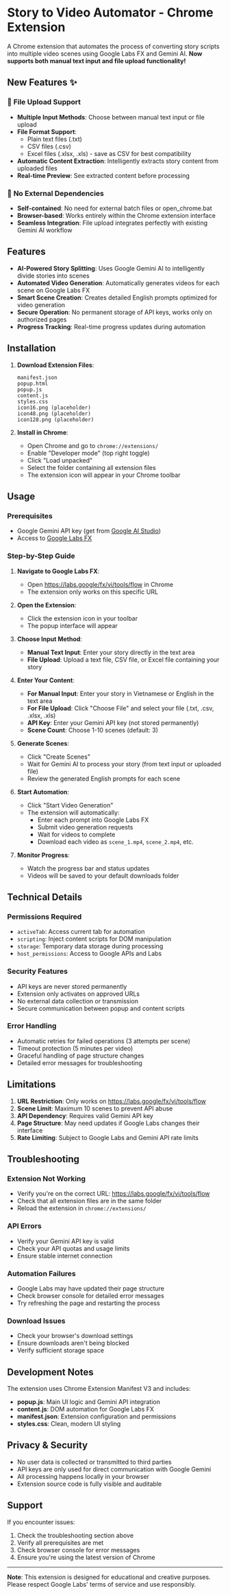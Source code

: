 # Story to Video Automator - Chrome Extension

A Chrome extension that automates the process of converting story scripts into multiple video scenes using Google Labs FX and Gemini AI. **Now supports both manual text input and file upload functionality!**

## New Features ✨

### 📁 **File Upload Support**
- **Multiple Input Methods**: Choose between manual text input or file upload
- **File Format Support**: 
  - Plain text files (.txt)
  - CSV files (.csv) 
  - Excel files (.xlsx, .xls) - save as CSV for best compatibility
- **Automatic Content Extraction**: Intelligently extracts story content from uploaded files
- **Real-time Preview**: See extracted content before processing

### 🚀 **No External Dependencies**
- **Self-contained**: No need for external batch files or open_chrome.bat
- **Browser-based**: Works entirely within the Chrome extension interface
- **Seamless Integration**: File upload integrates perfectly with existing Gemini AI workflow

## Features

- **AI-Powered Story Splitting**: Uses Google Gemini AI to intelligently divide stories into scenes
- **Automated Video Generation**: Automatically generates videos for each scene on Google Labs FX
- **Smart Scene Creation**: Creates detailed English prompts optimized for video generation
- **Secure Operation**: No permanent storage of API keys, works only on authorized pages
- **Progress Tracking**: Real-time progress updates during automation

## Installation

1. **Download Extension Files**:
   ```
   manifest.json
   popup.html
   popup.js
   content.js
   styles.css
   icon16.png (placeholder)
   icon48.png (placeholder) 
   icon128.png (placeholder)
   ```

2. **Install in Chrome**:
   - Open Chrome and go to `chrome://extensions/`
   - Enable "Developer mode" (top right toggle)
   - Click "Load unpacked"
   - Select the folder containing all extension files
   - The extension icon will appear in your Chrome toolbar

## Usage

### Prerequisites
- Google Gemini API key (get from [Google AI Studio](https://makersuite.google.com/app/apikey))
- Access to [Google Labs FX](https://labs.google/fx/vi/tools/flow)

### Step-by-Step Guide

1. **Navigate to Google Labs FX**:
   - Open https://labs.google/fx/vi/tools/flow in Chrome
   - The extension only works on this specific URL

2. **Open the Extension**:
   - Click the extension icon in your toolbar
   - The popup interface will appear

3. **Choose Input Method**:
   - **Manual Text Input**: Enter your story directly in the text area
   - **File Upload**: Upload a text file, CSV file, or Excel file containing your story
   
4. **Enter Your Content**:
   - **For Manual Input**: Enter your story in Vietnamese or English in the text area
   - **For File Upload**: Click "Choose File" and select your file (.txt, .csv, .xlsx, .xls)
   - **API Key**: Enter your Gemini API key (not stored permanently)
   - **Scene Count**: Choose 1-10 scenes (default: 3)

5. **Generate Scenes**:
   - Click "Create Scenes"
   - Wait for Gemini AI to process your story (from text input or uploaded file)
   - Review the generated English prompts for each scene

6. **Start Automation**:
   - Click "Start Video Generation" 
   - The extension will automatically:
     - Enter each prompt into Google Labs FX
     - Submit video generation requests
     - Wait for videos to complete
     - Download each video as `scene_1.mp4`, `scene_2.mp4`, etc.

7. **Monitor Progress**:
   - Watch the progress bar and status updates
   - Videos will be saved to your default downloads folder

## Technical Details

### Permissions Required
- `activeTab`: Access current tab for automation
- `scripting`: Inject content scripts for DOM manipulation
- `storage`: Temporary data storage during processing
- `host_permissions`: Access to Google APIs and Labs

### Security Features
- API keys are never stored permanently
- Extension only activates on approved URLs
- No external data collection or transmission
- Secure communication between popup and content scripts

### Error Handling
- Automatic retries for failed operations (3 attempts per scene)
- Timeout protection (5 minutes per video)
- Graceful handling of page structure changes
- Detailed error messages for troubleshooting

## Limitations

1. **URL Restriction**: Only works on https://labs.google/fx/vi/tools/flow
2. **Scene Limit**: Maximum 10 scenes to prevent API abuse
3. **API Dependency**: Requires valid Gemini API key
4. **Page Structure**: May need updates if Google Labs changes their interface
5. **Rate Limiting**: Subject to Google Labs and Gemini API rate limits

## Troubleshooting

### Extension Not Working
- Verify you're on the correct URL: https://labs.google/fx/vi/tools/flow
- Check that all extension files are in the same folder
- Reload the extension in `chrome://extensions/`

### API Errors
- Verify your Gemini API key is valid
- Check your API quotas and usage limits
- Ensure stable internet connection

### Automation Failures
- Google Labs may have updated their page structure
- Check browser console for detailed error messages
- Try refreshing the page and restarting the process

### Download Issues
- Check your browser's download settings
- Ensure downloads aren't being blocked
- Verify sufficient storage space

## Development Notes

The extension uses Chrome Extension Manifest V3 and includes:

- **popup.js**: Main UI logic and Gemini API integration
- **content.js**: DOM automation for Google Labs FX
- **manifest.json**: Extension configuration and permissions
- **styles.css**: Clean, modern UI styling

## Privacy & Security

- No user data is collected or transmitted to third parties
- API keys are only used for direct communication with Google Gemini
- All processing happens locally in your browser
- Extension source code is fully visible and auditable

## Support

If you encounter issues:
1. Check the troubleshooting section above
2. Verify all prerequisites are met
3. Check browser console for error messages
4. Ensure you're using the latest version of Chrome

---

**Note**: This extension is designed for educational and creative purposes. Please respect Google Labs' terms of service and use responsibly.